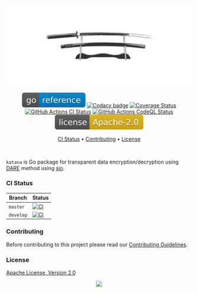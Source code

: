 <p align="center"><a href="#readme"><img src=".github/images/card.svg"/></a></p>

<p align="center">
  <a href="https://kaos.sh/g/katana"><img src=".github/images/godoc.svg"/></a>
  <a href="https://kaos.sh/y/katana"><img src="https://kaos.sh/y/57d40bae43a24f8a866ed8178e4e2916.svg" alt="Codacy badge" /></a>
  <a href="https://kaos.sh/c/katana"><img src="https://kaos.sh/c/katana.svg" alt="Coverage Status" /></a>
  <a href="https://kaos.sh/w/katana/ci"><img src="https://kaos.sh/w/katana/ci.svg" alt="GitHub Actions CI Status" /></a>
  <a href="https://kaos.sh/w/katana/codeql"><img src="https://kaos.sh/w/katana/codeql.svg" alt="GitHub Actions CodeQL Status" /></a>
  <a href="#license"><img src=".github/images/license.svg"/></a>
</p>

<p align="center"><a href="#ci-status">CI Status</a> • <a href="#contributing">Contributing</a> • <a href="#license">License</a></p>

<br/>

`katana` is Go package for transparent data encryption/decryption using [DARE](https://github.com/essentialkaos/sio/blob/master/DARE.md) method using [sio](https://kaos.sh/sio).

### CI Status

| Branch | Status |
|--------|----------|
| `master` | [![CI](https://kaos.sh/w/katana/ci.svg?branch=master)](https://kaos.sh/w/katana/ci?query=branch:master) |
| `develop` | [![CI](https://kaos.sh/w/katana/ci.svg?branch=develop)](https://kaos.sh/w/katana/ci?query=branch:develop) |

### Contributing

Before contributing to this project please read our [Contributing Guidelines](https://github.com/essentialkaos/contributing-guidelines#contributing-guidelines).

### License

[Apache License, Version 2.0](http://www.apache.org/licenses/LICENSE-2.0)

<p align="center"><a href="https://essentialkaos.com"><img src="https://gh.kaos.st/ekgh.svg"/></a></p>
